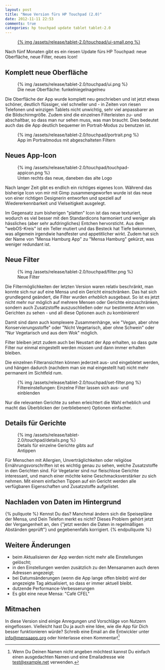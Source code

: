 ```yaml
---
layout: post
title: "Neue Version fürs HP Touchpad (2.0)"
date: 2012-11-11 22:53
comments: true
categories: hp touchpad update tablet tablet-2.0
---
```


<figure class="left">
	<a href="{{page.url}}">
		{% img /assets/release/tablet-2.0/touchpad/ui-small.png %}
	</a>
</figure> 

Nach fünf Monaten gibt es ein riesen Update fürs HP Touchpad: neue 
Oberfläche, neue Filter, neues Icon!

<!--more-->


Komplett neue Oberfläche
---

<figure>
	{% img /assets/release/tablet-2.0/touchpad/ui.png %}
	<figcaption>Die neue Oberfläche: funkelniegelnagelneu</figcaption>
</figure> 

Die Oberfläche der App wurde komplett neu geschrieben und ist jetzt 
etwas schöner, deutlich flüssiger, viel schneller und - in Zeiten 
von riesen Telefonen und winzigen Tablets nicht unwichtig, sehr viel 
anpassbarer an die Bildschirmgröße.  Zudem sind die einzelnen 
Filterleisten zu- und abschaltbar, so dass man nur sehen muss, was 
man braucht. Dies bedeutet auch das die App deutlich bequemer im 
Portrait-Modus zu benutzen ist.

<figure>
	{% img /assets/release/tablet-2.0/touchpad/portrait.png  %}
	<figcaption>App im Portraitmodus mit abgeschalteten Filtern</figcaption>
</figure> 

Neues App-Icon
---
<figure>
	{% img /assets/release/tablet-2.0/touchpad/touchpad-appicon.png  %}
	<figcaption>Unten rechts das neue, daneben das alte Logo</figcaption>
</figure> 

Nach langer Zeit gibt es endlich ein richtiges eigenes Icon. Während 
das bisherige Icon von mir mit Gimp zusammengeworfen wurde ist das 
neue von einer richtigen Designerin entworfen und speziell auf 
Wiedererkennbarkeit und Vielseitigkeit ausgelegt.

Im Gegensatz zum bisherigen "platten" Icon ist das neue texturiert, 
wodurch es viel besser mit den Standardicons harmoniert und weniger 
als hässliches (aber sehr aufdringliches) Entchen hervorsticht. Aus 
dem "webOS-Kreis" ist ein Teller mutiert und das Besteck hat Tiefe 
bekommen, was allgemein irgendwie handfester und appetitlicher 
wirkt. Zudem hat sich der Name von "Mensa Hamburg App" zu "Mensa 
Hamburg" gekürzt, was weniger redundant ist.


Neue Filter
---

<figure>
	{% img /assets/release/tablet-2.0/touchpad/filter.png  %}
	<figcaption>Neue Filter</figcaption>
</figure> 

Die Filtermöglichkeiten der letzten Version waren relativ beschränkt, man
konnte sich nur auf eine Mensa und ein Gericht einschränken. Das hat sich
grundlegend geändert, die Filter wurden *erheblich* ausgebaut. 
So ist es jetzt nicht mehr nur möglich auf mehrere Mensen oder Gerichte 
einzuschränken, sondern auch Zusatzstoffe auszuschließen oder nur bestimmte 
Arten von Gerichten zu sehen - und all diese Optionen auch zu kombinieren!

Damit sind dann auch komplexere Zusammenhänge, wie "Vegan, aber ohne
Konservierungsstoffe" oder "Nicht Vegetarisch, aber ohne Schwein" oder 
"Nur Vegetarisch und aus dem Wok" möglich.

Filter bleiben jetzt zudem auch bei Neustart der App erhalten, so dass gute 
Filter nur einmal eingestellt werden müssen und dann immer erhalten bleiben.

Die einzelnen Filteransichten können jederzeit aus- und eingebletet werden, 
und hängen dadurch (nachdem man sie mal eingestellt hat) nicht mehr 
permanent im Sichtfeld rum.

<figure>
	{% img /assets/release/tablet-2.0/touchpad/set-filter.png  %}
	<figcaption>Filtereinstellungen: Einzelne Filter lassen sich aus- 
	und einblenden</figcaption>
</figure> 

Nur die relevanten Gerichte zu sehen erleichtert die Wahl erheblich und
macht das Überblicken der (verbliebenen) Optionen einfacher.


Details für Gerichte
----
<figure class="right" style="max-width: 60%;">
	{% img /assets/release/tablet-2.0/touchpad/details.png  %}
	<figcaption>Details für einzelne Gerichte gibts auf Antippen</figcaption>
</figure> 

Für Menschen mit Allergien, Unverträglichkeiten oder religiöse 
Ernährungsvorschriften ist es wichtig genau zu sehen, welche 
Zusatzstoffe in den Gerichten sind. Für Vegetarier sind nur 
fleischlose Gerichte interessant, und manch einer möchte keine 
Geschmacksverstärker zu sich nehmen. Mit einem einfachen Tippen auf 
ein Gericht werden alle verfügbaren Eigenschaften und Zusatzstoffe 
aufgelistet.


Nachladen von Daten im Hintergrund
---

{% pullquote %}
Kennst Du das? Manchmal ändern sich die Speisepläne der Mensa, und 
Dein Telefon merkt es nicht? Dieses Problem gehört jetzt der 
Vergangenheit an, den {"jetzt werden die Daten in regelmäßigen 
Abständen geprüft"} und gegebenenfalls korrigiert.
{% endpullquote %}

Weitere Änderungen
---
- beim Aktualisieren der App werden nicht mehr alle Einstellungen gelöscht;
- in den Einstellungen werden zusätzlich zu den Mensanamen auch deren Adressen angezeigt;
- bei Datumsänderungen (wenn die App lange offen bleibt) wird der angezeigte Tag aktualisiert, so dass er immer aktuell bleibt.
- dutzende Performance-Verbesserungen
- Es gibt eine neue Mensa: "Café CFEL"

Mitmachen
---
In diese Version sind einige Anregungen und Vorschläge von Nutzern
eingeflossen. Vielleicht hast Du ja auch eine Idee, wie die App für Dich
besser funktionieren würde? Schreib eine Email an die Entwickler unter
<info@mensaapp.org> oder hinterlasse einen Kommentar![^1]

[^1]: Wenn Du Deinen Namen nicht angeben möchtest kannst Du einfach einen ausgedachten Namen und eine Emailadresse wie test@example.net verwenden.

